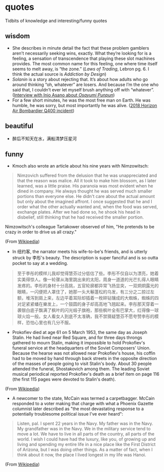 # quotes

Tidbits of knowledge and interesting/funny quotes


## wisdom 

- She describes in minute detail the fact that these problem gamblers aren’t necessarily seeking wins, exactly. What they’re looking for is a feeling, a sensation of transcendence that playing these slot machines provides. The most common name for this feeling, one where time itself seems to melt away, is “the zone.” (_Laws of Trading_, Lebron pg. 6. I think the actual source is _Addiction by Design_)
- _Solanin_ is a story about rejecting that. It’s about how adults who go around thinking “oh, whatever” are losers. And because I’m the one who said that, I couldn’t ever let myself brush anything off with “whatever”. ([Interview with Inio Asano about _Osayumi Punpun_](https://mangabrog.wordpress.com/2014/07/06/inio-asano-interview-reality-is-tough-so-read-this-manga-about-cute-girls-and-feel-better/))
- For a few short minutes, he was the most free man on Earth. He was humble, he was sorry, but most importantly he was alive. ([2018 Horizon Air Bombardier Q400 incident](https://www.youtube.com/watch?v=TYpaf8WdppM))

## beautiful

- 醉后不知天在水，满船清梦压星河

## funny
- Kmoch also wrote an article about his nine years with Nimzowitsch:

> Nimzovich suffered from the delusion that he was unappreciated and that the reason was malice. All it took to make him blossom, as I later learned, was a little praise. His paranoia was most evident when he dined in company. He always thought he was served much smaller portions than everyone else. He didn't care about the actual amount but only about the imagined affront. I once suggested that he and I order what the other actually wanted and, when the food was served, exchange plates. After we had done so, he shook his head in disbelief, still thinking that he had received the smaller portion.

Nimzowitsch's colleague Tartakower observed of him, "He pretends to be crazy in order to drive us all crazy."

(From [Wikipedia](https://en.wikipedia.org/wiki/Aron_Nimzowitsch))

- In 纽约客, the narrator meets his wife-to-be's friends, and is utterly struck by 李彤's beauty. The description is super fanciful and is so outta pocket to say at a wedding.
> 至于李彤的模样儿我却觉得慧芬过分低估了些。李彤不仅自以为漂亮，她着实美得惊人。像一轮骤从海里跳出来的太阳，周身一道道的光芒扎得人眼睛发疼的。李彤的身材十分高挑，五官轮廓都异常飞扬显突，一双炯炯露光的眼睛，一闪便把人罩住了，她那一头大鬈蓬松的乌发，有三分之二掠过左额，堆泻到肩上来，左边平着耳际却插着一枚碎钻镶成的大蜘蛛，蜘蛛的四对足紧紧蟠在樂发上，一个鼓圆的身子却高高地飞翘起来。李彤那天穿着一袭银白底子飘满了枫叶的闪光缎子旗袍，那些枫叶全有巴掌大，红得像一球球火焰一般。女人看女人到底不太准确，我不禁猜疑慧芬不愿夸赞李彤的模样，恐怕心里也有几分不服。

- Prokofiev died at age 61 on 5 March 1953, the same day as Joseph Stalin. He had lived near Red Square, and for three days throngs gathered to mourn Stalin, making it impossible to hold Prokofiev's funeral service at the headquarters of the Soviet Composers' Union. Because the hearse was not allowed near Prokofiev's house, his coffin had to be moved by hand through back streets in the opposite direction of the masses of people going to visit Stalin's body. About 30 people attended the funeral, Shostakovich among them. The leading Soviet musical periodical reported Prokofiev's death as a brief item on page 116 (the first 115 pages were devoted to Stalin's death).

(From [Wikipedia](https://en.wikipedia.org/wiki/Sergei_Prokofiev#Death))

- A newcomer to the state, McCain was termed a carpetbagger. McCain responded to a voter making that charge with what a Phoenix Gazette columnist later described as "the most devastating response to a potentially troublesome political issue I've ever heard":

> Listen, pal. I spent 22 years in the Navy. My father was in the Navy. My grandfather was in the Navy. We in the military service tend to move a lot. We have to live in all parts of the country, all parts of the world. I wish I could have had the luxury, like you, of growing up and living and spending my entire life in a nice place like the First District of Arizona, but I was doing other things. As a matter of fact, when I think about it now, the place I lived longest in my life was Hanoi.

 (From [Wikipedia](https://en.wikipedia.org/wiki/John_McCain))
